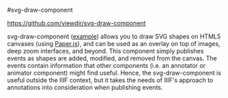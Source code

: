 #svg-draw-component

https://github.com/viewdir/svg-draw-component

svg-draw-component ([example](http://viewdir.github.io/svg-draw-component/examples/)) allows you to draw SVG shapes on HTML5 canvases (using [Paper.js](http://paperjs.org/)), and can be used as an overlay on top of images, deep zoom interfaces, and beyond.  This component simply publishes events as shapes are added, modified, and removed from the canvas.  The events contain information that other components (i.e. an annotator or animator component) might find useful.  Hence, the svg-draw-component is useful outside the IIIF context, but it takes the needs of IIIF's approach to annotations into consideration when publishing events.
